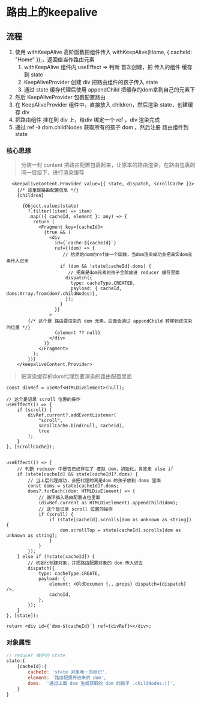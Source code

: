 # 路由上的keepalive



## 流程

1. 使用 withKeepAlive 高阶函数把组件传入 withKeepAlive(Home, { cacheId: "Home" });，返回值当作路由元素
   1. withKeepAlive 组件内 useEffect => 判断 首次创建，把 传入的组件 缓存到 state
   2. KeepAliveProvider  创建 div 把路由组件的孩子传入 state
   3. 通过 state 缓存代理后使用 appendChild 把缓存的dom拿到自己的元素下
2. 然后 KeepAliveProvider 包裹配置路由
3. 在 KeepAliveProvider  组件中，直接放入 children，然后渲染 state，创建缓存 div
4. 把路由组件 挂在到 div 上，给div 绑定一个 ref ，div 渲染完成
5. 通过 ref -》 dom.childNodes 获取所有的孩子 dom ，然后注册 路由组件到 state

### 核心思想

> 分装一封  content 把路由配置包裹起来，让原本的路由渲染，在路由包裹的同一层级下，进行渲染缓存

```tsx
  <keepaliveContent.Provider value={{ state, dispatch, scrollCache }}>
    {/* 这里是路由配置信息 */}  
    {children}

      {Object.values(state)
        ?.filter((item) => item)
        .map(({ cacheId, element }: any) => {
          return (
            <Fragment key={cacheId}>
              {true && (
                <div
                  id={`cache-${cacheId}`}
                  ref={(dom) => {
                     // 给原始dom的ref放一个函数，当dom渲染成功会把真实dom元素传入进来
                    if (dom && !state[cacheId].doms) {
                       // 把真是dom元素的孩子全部放进 reducer 缓存里面
                      dispatch({
                        type: cacheType.CREATED,
                        payload: { cacheId, doms:Array.from(dom?.childNodes)},
                      });
                    }
                  }}
                >
        {/* 这个是 路由要渲染的 dom 元素，后面会通过 appendChild 转移到该渲染的位置 */}
                  {element ?? null}
                </div>
              )}
            </Fragment>
          );
        })}
    </keepaliveContent.Provider>
```

> 把渲染缓存的dom代理到要渲染的路由配置里面

```tsx
const divRef = useRef<HTMLDivElement>(null);

// 这个是记录 scroll 位置的操作
useEffect(() => {
    if (scroll) {
        divRef.current?.addEventListener(
            "scroll",
            scrollCache.bind(null, cacheId),
            true
        );
    }
}, [scrollCache]);


useEffect(() => {
    // 判断 reducer 中是否已经存在了 虚拟 dom，初始化，肯定走 else if
    if (state[cacheId] && state[cacheId]?.doms) {
        // 当上层代理成功，会把代理的真是dom 的孩子放到 doms 里面
        const doms = state[cacheId]?.doms;
        doms?.forEach((dom: HTMLDivElement) => {
            // 循环插入路由配置占位里面
            (divRef.current as HTMLDivElement).appendChild(dom);
			// 这个是记录 scroll 位置的操作
            if (scroll) {
                if (state[cacheId].scrolls[dom as unknown as string]) {
                    dom.scrollTop = state[cacheId].scrolls[dom as unknown as string];
                }
            }
        });
    } else if (!state[cacheId]) {
        // 初始化创建对象，并把路由配置对象的 dom 传入进去
        dispatch({
            type: cacheType.CREATE,
            payload: {
                element: <OldDocumen {...props} dispatch={dispatch} />,
                cacheId,
            },
        });
    }
}, [state]);

return <div id={`dom-${cacheId}`} ref={divRef}></div>;
```

### 对象属性

```js
// reducer 维护的 state
state:{
    [cacheId]:{
        cacheId: 'state 对象唯一的标识',
        element: '路由配置传进来的 dom',
        doms:  '通过上面 dom 生成获取的 dom 的孩子 .childNodes:[]',
    }
}
```

